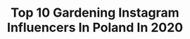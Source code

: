 ---
title: Top 10 Gardening Instagram Influencers In Poland In 2020
description: >-
  Find top gardening Instagram influencers in Poland in 2020. Most popular hashtags: #gardening #homesweethome #polska #spring.
platform: Instagram
profiles:
  - username: "reniasz_94"
    fullname: >-
      Renata Szeliga
    location: "Poland"
    followers: 2389
    engagement: 4748
    commentsToLikes: 0.077713
    id: ckap7czlkjj5o0i78masxebc8
    verified: false
    hashtags: "#spring, #womanstyle, #sesjawrzepaku, #etuo"
  - username: "ania.szlezak"
    fullname: >-
      Anna Szlęzak
    location: "Poland"
    followers: 76674
    engagement: 680
    commentsToLikes: 0.022972
    id: ck0vw1ueqrq950i19ih07gvr3
    verified: false
    hashtags: "#staypositive, #adraticsea, #colourful, #springtime"
  - username: "patabloguje"
    fullname: >-
      Patrycja Kierońska
    location: "Poland"
    followers: 40095
    engagement: 315
    commentsToLikes: 0.099390
    id: ck6trk5n8zggy0j717fnz0ewd
    verified: false
    hashtags: "#kitchen, #carebase, #hometime, #bukiet"
  - username: "typowa.k"
    fullname: >-
      K
    location: "Poland"
    followers: 25634
    engagement: 860
    commentsToLikes: 0.022834
    id: ck6tplfyskj8n0j710nywsd85
    verified: false
    hashtags: "#tiktokerka, #mirroreffect, #floraltattoos, #lustro"
  - username: "paula_jagodzinska"
    fullname: >-
      Paula Jagodzińska
    location: "Poland"
    followers: 322051
    engagement: 430
    commentsToLikes: 0.021799
    id: ck13bt723x1pz0i19dhdi2jqd
    verified: false
    hashtags: "#holidaylook, #dressoftheday, #mondaymorning, #springiscoming"
  - username: "segritta"
    fullname: >-
      Matylda Kozakiewicz
    location: "Poland"
    followers: 22377
    engagement: 431
    commentsToLikes: 0.043567
    id: ck0w02nkpc2zu0i19y89ncuwn
    verified: false
    hashtags: "#nawilzajacekrople, #nomakeup, #gardening, #recenzjaseg"
  - username: "kuferekczekolady"
    fullname: >-
      KUFEREKCZEKOLADY
    location: "Poland"
    followers: 12539
    engagement: 683
    commentsToLikes: 0.030942
    id: ck14hqhsfbmd10i19zb5m31pc
    verified: false
    hashtags: "#apple, #bathroom, #perfect, #caseapp"
  - username: "pawlak_noemi"
    fullname: >-
      Matka Prezesa
    location: "Poland"
    followers: 21107
    engagement: 302
    commentsToLikes: 0.041894
    id: ck0tzdz72pzqm0i193j4un5j9
    verified: false
    hashtags: "#niemowle, #weso, #homegoods, #pinkobag"
  - username: "olagie"
    fullname: >-
      Ola Garus
    location: "Poland"
    followers: 38890
    engagement: 180
    commentsToLikes: 0.072887
    id: ck9we1lrbi6cv0j78prqaoq6o
    verified: false
    hashtags: "#roadrrip, #beachvibes, #mybirthday, #aktywnie"
  - username: "_katarzyna_g_a"
    fullname: >-
      Kasia G - a
    location: "Poland"
    followers: 4990
    engagement: 2311
    commentsToLikes: 0.156029
    id: ck8t1eu27vhtd0j78cwd59mxf
    verified: false
    hashtags: "#relaxtime, #pieknekwiaty, #kwiat, #chill"
---